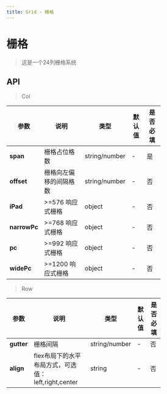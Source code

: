 ```yaml
---
title: Grid - 栅格
---
```

# 栅格


>这是一个24列栅格系统

<ClientOnly>
<template>
<Container title="基础">
    <template #list>
        <mi-row>
            <mi-col class="item" span="24">col-24</mi-col>
        </mi-row>
        <mi-row>
            <mi-col class="item" span="4">col-4</mi-col>
            <mi-col class="item" span="8">col-8</mi-col>
            <mi-col class="item" span="12">col-12</mi-col>
        </mi-row>
        <mi-row>
            <mi-col class="item" span="6">col-6</mi-col>
            <mi-col class="item" span="6">col-6</mi-col>
            <mi-col class="item" span="6">col-6</mi-col>
            <mi-col class="item" span="6">col-6</mi-col>
        </mi-row>
    </template>
<template #code>

  ```vue
<template>

    <!--mi-row 行-->
    <!--mi-col 列-->
    <!--span 控制占比-->
    <mi-row>
      <mi-col class="item" span="24">col-24</mi-col>
    </mi-row>

    <mi-row>
        <mi-col class="item" span="4">col-4</mi-col>
        <mi-col class="item" span="8">col-8</mi-col>
        <mi-col class="item" span="12">col-12</mi-col>
    </mi-row>
    
    <mi-row>
        <mi-col class="item" span="6">col-6</mi-col>
        <mi-col class="item" span="6">col-6</mi-col>
        <mi-col class="item" span="6">col-6</mi-col>
        <mi-col class="item" span="6">col-6</mi-col>
    </mi-row>

</template>

<script>
  import Row from '../../src/components/grid/Row.vue';
  import Col from '../../src/components/grid/Col.vue';
  export default {
    components: {
    'mi-row':Row,
    'mi-col':Col,
    },
  };
</script>
<style lang="scss" scoped>

* {
  box-sizing: border-box;
}

%colitem{
  min-height: 40px;
  line-height: 40px;
  text-align: center;
  margin-bottom: 1em;
  color: #fff;
}

.item:nth-child(odd){
@extend %colitem;
background: #81d2ad;
}

.item:nth-child(even){
@extend %colitem;
  background: #3eaf7c;
}
</style>
  ```
</template>
</Container>
</template>

<template>
<Container title="占比偏移">
    <template #list>
        <mi-row>
            <mi-col class="item" span="2" offset="2">col-2</mi-col>
            <mi-col class="item" span="6" offset="2">col-6</mi-col>
            <mi-col class="item" span="10" offset="2">col-10</mi-col>
        </mi-row>
        <mi-row>
            <mi-col class="item" span="6">col-6</mi-col>
            <mi-col class="item" span="4" offset="2">col-4</mi-col>
            <mi-col class="item" span="6">col-6</mi-col>
            <mi-col class="item" span="6">col-6</mi-col>
        </mi-row>
    </template>
<template #code>

  ```vue
<template>

    <!--mi-row 行-->
    <!--mi-col 列-->
    <!--span 控制占比-->
    <!--offset 控制偏移比例-->
    <mi-row>
        <mi-col class="item" span="2" offset="2">col-2</mi-col>
        <mi-col class="item" span="6" offset="2">col-6</mi-col>
        <mi-col class="item" span="10" offset="2">col-10</mi-col>
    </mi-row>
    
    <mi-row>
        <mi-col class="item" span="6">col-6</mi-col>
        <mi-col class="item" span="4" offset="2">col-4</mi-col>
        <mi-col class="item" span="6">col-6</mi-col>
        <mi-col class="item" span="6">col-6</mi-col>
    </mi-row>


</template>


<script>
  import Row from '../../src/components/grid/Row.vue';
  import Col from '../../src/components/grid/Col.vue';
  export default {
    components: {
    'mi-row':Row,
    'mi-col':Col,
    }
  };
</script>
<style lang="scss" scoped>

* {
  box-sizing: border-box;
}

%colitem{
  min-height: 40px;
  line-height: 40px;
  text-align: center;
  margin-bottom: 1em;
  color: #fff;
}

.item:nth-child(odd){
@extend %colitem;
background: #81d2ad;
}

.item:nth-child(even){
@extend %colitem;
  background: #3eaf7c;
}
</style>
  ```
</template>
</Container>
</template>

<template>
<Container title="随意间隔">
    <template #list>
        <mi-row gutter="30">
            <mi-col class="item" span="4">col-4</mi-col>
            <mi-col class="item" span="8">col-8</mi-col>
            <mi-col class="item" span="12">col-12</mi-col>
        </mi-row>
        <mi-row gutter="10">
            <mi-col class="item" span="6">col-6</mi-col>
            <mi-col class="item" span="6">col-6</mi-col>
            <mi-col class="item" span="6">col-6</mi-col>
            <mi-col class="item" span="6">col-6</mi-col>
        </mi-row>
    </template>
<template #code>

  ```vue
<template>

    <!--mi-row 行-->
    <!--mi-col 列-->
    <!--span 控制占比-->
    <!--gutter 控制padding间隔-->
    <mi-row gutter="30">
        <mi-col class="item" span="4">col-4</mi-col>
        <mi-col class="item" span="8">col-8</mi-col>
        <mi-col class="item" span="12">col-12</mi-col>
    </mi-row>
    
    <mi-row gutter="10">
        <mi-col class="item" span="6">col-6</mi-col>
        <mi-col class="item" span="6">col-6</mi-col>
        <mi-col class="item" span="6">col-6</mi-col>
        <mi-col class="item" span="6">col-6</mi-col>
    </mi-row>

</template>

<script>
  import Row from '../../src/components/grid/Row.vue';
  import Col from '../../src/components/grid/Col.vue';
  export default {
    components: {
    'mi-row':Row,
    'mi-col':Col,
    }
  };
</script>
<style lang="scss" scoped>

* {
  box-sizing: border-box;
}

%colitem{
  min-height: 40px;
  line-height: 40px;
  text-align: center;
  margin-bottom: 1em;
  color: #fff;
}

.item:nth-child(odd){
@extend %colitem;
background: #81d2ad;
}

.item:nth-child(even){
@extend %colitem;
  background: #3eaf7c;
}
</style>
  ```
</template>
</Container>
</template>

<template>
<Container title="flex布局">
    <template #list>
        <mi-row align="left">
            <mi-col class="item" span="4">left-col-4</mi-col>
            <mi-col class="item" span="8">left-col-8</mi-col>
            <mi-col class="item" span="8">left-col-8</mi-col>
        </mi-row>
        <mi-row align="center">
            <mi-col class="item" span="4">center-col-4</mi-col>
            <mi-col class="item" span="8">center-col-8</mi-col>
        </mi-row>
        <mi-row gutter="10"  align="right">
            <mi-col class="item" span="4">right-col-4</mi-col>
            <mi-col class="item" span="4">right-col-4</mi-col>
            <mi-col class="item" span="4">right-col-4</mi-col>
            <mi-col class="item" span="4">right-col-4</mi-col>
        </mi-row>
    </template>
<template #code>

  ```vue
<template>

    <!--mi-row 行-->
    <!--mi-col 列-->
    <!--span 控制占比-->
    <!--gutter 控制padding间隔-->
    <!--align 控制排列位置-->
    <mi-row align="left">
        <mi-col class="item" span="4">left-col-4</mi-col>
        <mi-col class="item" span="8">left-col-8</mi-col>
        <mi-col class="item" span="8">left-col-8</mi-col>
    </mi-row>

    <mi-row align="center">
        <mi-col class="item" span="4">center-col-4</mi-col>
        <mi-col class="item" span="8">center-col-8</mi-col>
    </mi-row>

    <mi-row gutter="10"  align="right">
        <mi-col class="item" span="4">right-col-4</mi-col>
        <mi-col class="item" span="4">right-col-4</mi-col>
        <mi-col class="item" span="4">right-col-4</mi-col>
        <mi-col class="item" span="4">right-col-4</mi-col>
    </mi-row>

</template>

<script>
  import Row from '../../src/components/grid/Row.vue';
  import Col from '../../src/components/grid/Col.vue';
  export default {
    components: {
    'mi-row':Row,
    'mi-col':Col,
    }
  };
</script>
<style lang="scss" scoped>

* {
  box-sizing: border-box;
}

%colitem{
  min-height: 40px;
  line-height: 40px;
  text-align: center;
  margin-bottom: 1em;
  color: #fff;
}

.item:nth-child(odd){
@extend %colitem;
background: #81d2ad;
}

.item:nth-child(even){
@extend %colitem;
  background: #3eaf7c;
}
</style>
  ```
</template>
</Container>
</template>

<template>
<Container title="响应式（默认为手机样式）">
    <template #list>
        <mi-row>
            <mi-col class="item" span="24" :iPad="{span:12}" :narrowPc="{span:1}" :pc="{span:13}" :widePc="{span:1}"
            ></mi-col>
            <mi-col class="item" span="24" :iPad="{span:12}" :narrowPc="{span:6}" :pc="{span:1}" :widePc="{span:8}"
            ></mi-col>
            <mi-col class="item" span="24" :iPad="{span:12}" :narrowPc="{span:17}" :pc="{span:10}" :widePc="{span:15}"
            ></mi-col>
        </mi-row>
        <mi-row>
            <mi-col class="item" span="6" :pc="{span:2}">col-6</mi-col>
            <mi-col class="item" span="4" offset="2" :pc="{span:2}">col-4</mi-col>
            <mi-col class="item" span="6" :pc="{span:8}">col-6</mi-col>
            <mi-col class="item" span="6" :pc="{span:10}">col-6</mi-col>
        </mi-row>
    </template>
<template #code>

  ```vue
<template>

    <!--mi-row 行-->
    <!--mi-col 列-->
    <!--span 控制占比-->
    <!--offset 控制偏移比例-->
    <mi-row>
        <mi-col class="item" span="24" 
                              :iPad="{span:12}" 
                              :narrowPc="{span:1}" 
                              :pc="{span:13}" 
                              :widePc="{span:1}"
        ></mi-col>
        <mi-col class="item" span="24" 
                              :iPad="{span:12}" 
                              :narrowPc="{span:6}" 
                              :pc="{span:1}" 
                              :widePc="{span:8}"
        ></mi-col>
        <mi-col class="item" span="24" 
                              :iPad="{span:12}" 
                              :narrowPc="{span:17}" 
                              :pc="{span:10}" 
                              :widePc="{span:15}"
        ></mi-col>
    </mi-row>
    
    <mi-row>
        <mi-col class="item" span="6" :pc="{span:2}">col-6</mi-col>
        <mi-col class="item" span="4" offset="2" :pc="{span:2}">col-4</mi-col>
        <mi-col class="item" span="6" :pc="{span:8}">col-6</mi-col>
        <mi-col class="item" span="6" :pc="{span:10}">col-6</mi-col>
    </mi-row>


</template>


<script>
  import Row from '../../src/components/grid/Row.vue';
  import Col from '../../src/components/grid/Col.vue';
  export default {
    components: {
    'mi-row':Row,
    'mi-col':Col,
    }
  };
</script>
<style lang="scss" scoped>

* {
  box-sizing: border-box;
}

%colitem{
  min-height: 40px;
  line-height: 40px;
  text-align: center;
  margin-bottom: 1em;
  color: #fff;
}

.item:nth-child(odd){
@extend %colitem;
background: #81d2ad;
}

.item:nth-child(even){
@extend %colitem;
  background: #3eaf7c;
}
</style>
  ```
</template>
</Container>
</template>
</ClientOnly>



## API

>Col

|    参数      | 说明 | 类型 | 默认值 | 是否必填 |
| ----------   | ---  | ---- | ----- | ----|
| **span**         | 栅格占位格数  | string/number | - | 是 |
| **offset** | 栅格向左偏移的间隔格数  | string/number | - | 否 |          
| **iPad**      | >=576 响应式栅格  | object | - | 否 |
| **narrowPc**     | >=768 响应式栅格  | object | -| 否 |
| **pc**     | >=992 响应式栅格  | object | -| 否 |
| **widePc**     | >=1200 响应式栅格  | object | -| 否 |

>Row

|    参数      | 说明 | 类型 | 默认值 | 是否必填 |
| ----------   | ---  | ---- | ------ | ----|
| **gutter**         | 栅格间隔  | string/number | - | 否 |
| **align** | flex布局下的水平布局方式，可选值：left,right,center  | string | - | 否 |          


<script>
  import Row from '../../src/components/grid/Row.vue';
  import Col from '../../src/components/grid/Col.vue';
  export default {
    components: {
    'mi-row':Row,
    'mi-col':Col,
    },
        data() {
          return {
            value: '双向绑定',
            }
        }
  };
</script>
<style lang="scss" scoped>

* {
  box-sizing: border-box;
}

%colitem{
  min-height: 40px;
  line-height: 40px;
  text-align: center;
  margin-bottom: 1em;
  color: #fff;
}

.item:nth-child(odd){
@extend %colitem;
background: #81d2ad;
}

.item:nth-child(even){
@extend %colitem;
  background: #3eaf7c;
}
</style>